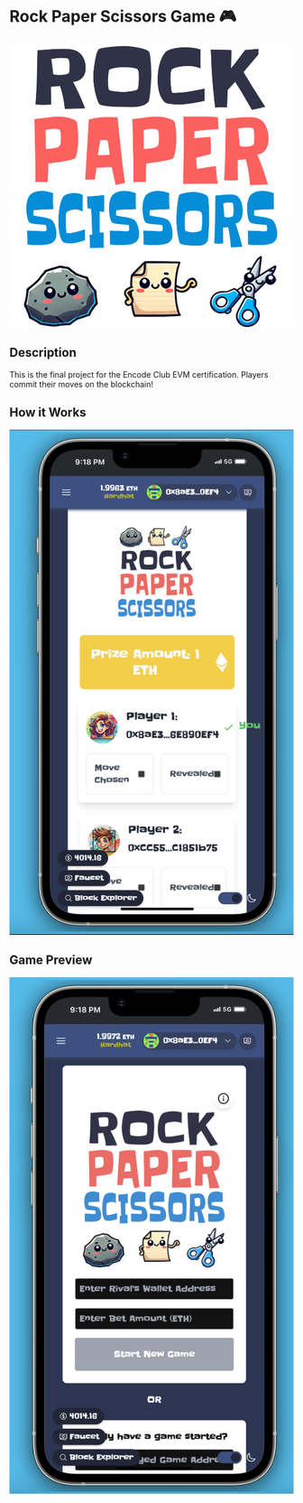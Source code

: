 # Rock Paper Scissors Game 🎮

![Logo](packages/nextjs/public/images/logo-rps.png)

## Description
This is the final project for the Encode Club EVM certification. Players commit their moves on the blockchain!

## How it Works
![Workflow](packages/nextjs/public/screenshots/2.png)

## Game Preview
<img src="packages/nextjs/public/screenshots/1.png" alt="Game Screenshot" width="600" />
